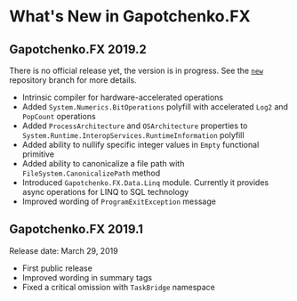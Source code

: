 # What's New in Gapotchenko.FX

## Gapotchenko.FX 2019.2

There is no official release yet, the version is in progress. See the [`new`](../../../tree/new) repository branch for more details.

- Intrinsic compiler for hardware-accelerated operations 
- Added `System.Numerics.BitOperations` polyfill with accelerated `Log2` and `PopCount` operations
- Added `ProcessArchitecture` and `OSArchitecture` properties to `System.Runtime.InteropServices.RuntimeInformation` polyfill
- Added ability to nullify specific integer values in `Empty` functional primitive
- Added ability to canonicalize a file path with `FileSystem.CanonicalizePath` method
- Introduced `Gapotchenko.FX.Data.Linq` module. Currently it provides async operations for LINQ to SQL technology
- Improved wording of `ProgramExitException` message


## Gapotchenko.FX 2019.1

Release date: March 29, 2019

- First public release
- Improved wording in summary tags
- Fixed a critical omission with `TaskBridge` namespace
